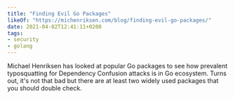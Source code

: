 ```yaml
---
title: "Finding Evil Go Packages"
likeOf: "https://michenriksen.com/blog/finding-evil-go-packages/"
date: 2021-04-02T12:41:11+0200
tags:
- security
- golang
---
```

Michael Henriksen has looked at popular Go packages to see how prevalent typosquatting for Dependency Confusion attacks is in Go ecosystem. Turns out, it's not that bad but there are at least two widely used packages that you should double check.